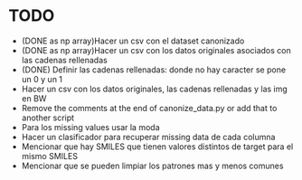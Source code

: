 
# TODO

- (DONE as np array)Hacer un csv con el dataset canonizado
- (DONE as np array)Hacer un csv con los datos originales asociados con las cadenas rellenadas
- (DONE) Definir las cadenas rellenadas: donde no hay caracter se pone un 0 y un 1
- Hacer un csv con los datos originales, las cadenas rellenadas y las img en BW
- Remove the comments at the end of canonize_data.py or add that to another script
- Para los missing values usar la moda
- Hacer un clasificador para recuperar missing data de cada columna
- Mencionar que hay SMILES que tienen valores distintos de target para el mismo SMILES
- Mencionar que se pueden limpiar los patrones mas y menos comunes
